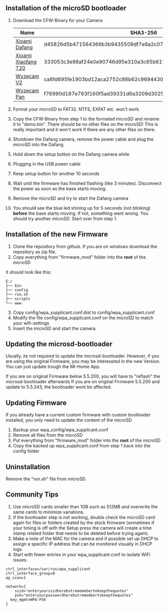 ## Installation of the microSD bootloader

1. Download the CFW-Binary for your Camera

    Name | SHA3-256 
    --- | --- 
    [Xioami Dafang](/hacks/cfw/dafang/cfw-1.3.bin) | d45826d5b471564366b3b9435509df7e8a2c0720656ea2b4bcac6dd0b42cc3eb
    [Xioami Xiaofang T20](/hacks/cfw/xiaofang/cfw-1.0.bin) | 333053c3e98af24e0e90746d95e310a3c65b61f697288f974b702a5bcbba48a9
    [Wyzecam V2](/hacks/cfw/wyzecam_v2/cfw-1.1.bin) | ca8fd695fe1903bd12aca2752c86b62c9694430c9c41b2804b006c22e84f409d
    [Wyzecam Pan](/hacks/cfw/wyzecam_pan/cfw-1.0.bin) | f76990d187e763f160f5ad39331d6a3209d3025fe3719cb43c92dbad92cebba2


2. Format your microSD to FAT32. NTFS, EXFAT etc. won't work.
3. Copy the CFW-Binary from step 1 to the formated microSD and rename it to "demo.bin". There should be no other files on the microSD! This is really important and it won't work if there are any other files on there.
4. Shutdown the Dafang camera, remove the power cable and plug the microSD into the Dafang
5. Hold down the setup button on the Dafang camera while
6. Plugging in the USB power cable
7. Keep setup button for another 10 seconds
8. Wait until the firmware has finished flashing (like 3 minutes). Disconnect the power as soon as the base starts moving.
9. Remove the microSD and try to start the Dafang camera
10. You should see the blue led shining up for 5 seconds (not blinking) **before** the base starts moving. If not, something went wrong. You should try another microSD. Start over from step 1.

## Installation of the new Firmware

1. Clone the repository from github. If you are on windows download the repository as zip file.
2. Copy everything from "firmware_mod" folder into the **root** of the microSD

It should look like this:
```
E:/
├── bin
├── config
├── run.sh
├── scripts
└── www

```

3. Copy config/wpa_supplicant.conf.dist to config/wpa_supplicant.conf
4. Modify the file config/wpa_supplicant.conf on the microSD to match your wifi-settings
5. Insert the microSD and start the camera.

## Updating the microsd-bootloader

Usually, its not required to update the microsd-bootloader. However, if you are using the original Firmware, you may be interessted in the new Version.
You can just update trough the MI-Home App.

If you are on original Firmware below 5.5.200, you will have to "reflash" the microsd-bootloader afterwards
If you are on original Firmware 5.5.200 and update to 5.5.243, the bootloader wont be affected.


## Updating Firmware

If you already have a current custom firmware with custom bootloader installed, you only need to update the content of the microSD

1. Backup your wpa_config/wpa_supplicant.conf
2. Remove all files from the microSD
3. Put everything from "firmware_mod" folder into the **root** of the microSD
4. Copy the backed up wpa_supplicant.conf from step 1 back into the config folder


## Uninstallation

Remove the "run.sh" file from microSD.

## Community Tips

1. Use microSD cards smaller than 1GB such as 512MB and overwrite the same cards to minimize variations.
2. If the bootloader step is not working, double check the microSD card again for files or folders created by the stock firmware (sometimes if your timing is off with the Setup press the camera will create a time stamp related folder that needs to be deleted before trying again).
3. Make a note of the MAC for the camera and if possible set up DHCP to assign a specific IP address that can be monitored visually in DHCP logs.
4. Start with fewer entries in your wpa_supplicant.conf to isolate WiFi issues.
```
ctrl_interface=/var/run/wpa_supplicant
ctrl_interface_group=0
ap_scan=1

network={
	ssid="enteryourssidherebutrememebertokeepthequotes"
	psk="enteryourpasswordherebutremembertokeepthequotes"
  key_mgmt=WPA-PSK
}
```
